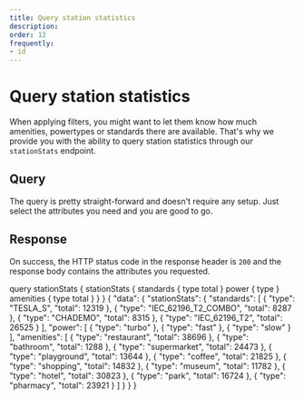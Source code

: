 ```yaml
---
title: Query station statistics
description: 
order: 12
frequently:
- id
---
```


# Query station statistics
When applying filters, you might want to let them know how much amenities, powertypes or standards there are available. That's why we provide you with the ability to query station statistics through our `stationStats` endpoint.

## Query
The query is pretty straight-forward and doesn't require any setup. Just select the attributes you need and you are good to go.

<schema name="stationStats" :frequent="frequently"></schema>

## Response
On success, the HTTP status code in the response header is `200` and the response body contains the attributes you requested.

<errors name="stationStats"></errors>

<playground>
<code-block lang="graphql" query="stationStats">
query stationStats {
  stationStats {
    standards {
      type
      total
    }
    power {
      type
    }
    amenities {
      type
      total
    }
  }
}				
</code-block>
<code-block lang="json">
{
  "data": {
    "stationStats": {
      "standards": [
        {
          "type": "TESLA_S",
          "total": 12319
        },
        {
          "type": "IEC_62196_T2_COMBO",
          "total": 8287
        },
        {
          "type": "CHADEMO",
          "total": 8315
        },
        {
          "type": "IEC_62196_T2",
          "total": 26525
        }
      ],
      "power": [
        {
          "type": "turbo"
        },
        {
          "type": "fast"
        },
        {
          "type": "slow"
        }
      ],
      "amenities": [
        {
          "type": "restaurant",
          "total": 38696
        },
        {
          "type": "bathroom",
          "total": 1288
        },
        {
          "type": "supermarket",
          "total": 24473
        },
        {
          "type": "playground",
          "total": 13644
        },
        {
          "type": "coffee",
          "total": 21825
        },
        {
          "type": "shopping",
          "total": 14832
        },
        {
          "type": "museum",
          "total": 11782
        },
        {
          "type": "hotel",
          "total": 30823
        },
        {
          "type": "park",
          "total": 16724
        },
        {
          "type": "pharmacy",
          "total": 23921
        }
      ]
    }
  }
}
</code-block>
</playground>
